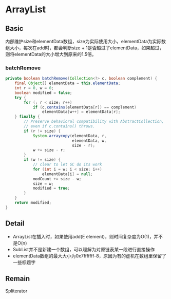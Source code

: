 # ArrayList
## Basic
内部维护size和elementData数组，size为实际使用大小，elementData为实际数组大小，每次在add时，都会判断size + 1是否超过了elementData，如果超过，则将elementData的大小增大到原来的1.5倍。
### batchRemove
```java
private boolean batchRemove(Collection<?> c, boolean complement) {
    final Object[] elementData = this.elementData;
    int r = 0, w = 0;
    boolean modified = false;
    try {
        for (; r < size; r++)
            if (c.contains(elementData[r]) == complement)
                elementData[w++] = elementData[r];
    } finally {
        // Preserve behavioral compatibility with AbstractCollection,
        // even if c.contains() throws.
        if (r != size) {
            System.arraycopy(elementData, r,
                             elementData, w,
                             size - r);
            w += size - r;
        }
        if (w != size) {
            // clear to let GC do its work
            for (int i = w; i < size; i++)
                elementData[i] = null;
            modCount += size - w;
            size = w;
            modified = true;
        }
    }
    return modified;
}
```
## Detail
* ArrayList在插入时，如果使用add(E element)，则时间复杂度为O(1)，并不是O(n)
* SubList并不是新建一个数组，可以理解为对原链表某一段进行直接操作
* elementData数组的最大大小为0x7fffffff-8，原因为有的虚机在数组里保留了一些标题字

## Remain
Spliterator